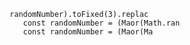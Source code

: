                  randomNumber).toFixed(3).replac
                    const randomNumber = (Maor(Math.ran
                    const randomNumber = (Maor(Ma
